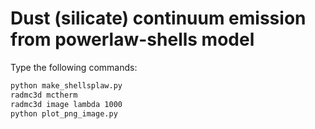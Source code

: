 # Dust (silicate) continuum emission from powerlaw-shells model

Type the following commands:

```bash
python make_shellsplaw.py
radmc3d mctherm
radmc3d image lambda 1000
python plot_png_image.py
```